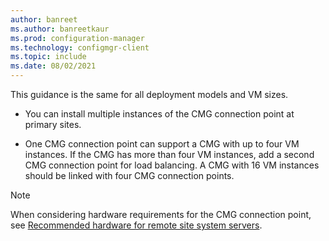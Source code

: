 ```yaml
---
author: banreet
ms.author: banreetkaur
ms.prod: configuration-manager
ms.technology: configmgr-client
ms.topic: include
ms.date: 08/02/2021
---
```


This guidance is the same for all deployment models and VM sizes.

- You can install multiple instances of the CMG connection point at primary sites.

- One CMG connection point can support a CMG with up to four VM instances. If the CMG has more than four VM instances, add a second CMG connection point for load balancing. A CMG with 16 VM instances should be linked with four CMG connection points.

> [!NOTE]
> When considering hardware requirements for the CMG connection point, see [Recommended hardware for remote site system servers](../recommended-hardware.md#remote-site-system-servers).<!-- SCCMDocs#2276 -->
